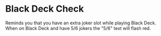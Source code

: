 # Black Deck Check

Reminds you that you have an extra joker slot while playing Black Deck.
When on Black Deck and have 5/6 jokers the "5/6" text will flash red.